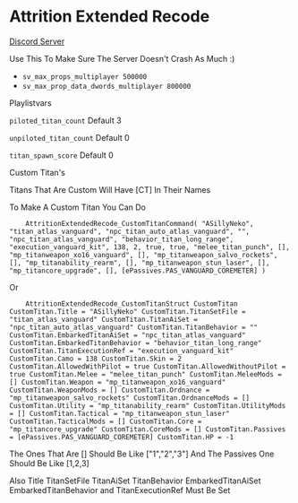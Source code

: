# Attrition Extended Recode

[Discord Server](https://ds.nekouwugamerfnf.dev)

Use This To Make Sure The Server Doesn't Crash As Much :)

- `sv_max_props_multiplayer 500000` 
- `sv_max_prop_data_dwords_multiplayer 800000` 

Playlistvars 

`piloted_titan_count` Default 3

`unpiloted_titan_count` Default 0

`titan_spawn_score` Default 0

Custom Titan's

Titans That Are Custom Will Have [CT] In Their Names

To Make A Custom Titan You Can Do

`    AttritionExtendedRecode_CustomTitanCommand( "ASillyNeko", "titan_atlas_vanguard", "npc_titan_auto_atlas_vanguard", "", "npc_titan_atlas_vanguard", "behavior_titan_long_range", "execution_vanguard_kit", 138, 2, true, true, "melee_titan_punch", [], "mp_titanweapon_xo16_vanguard", [], "mp_titanweapon_salvo_rockets", [], "mp_titanability_rearm", [], "mp_titanweapon_stun_laser", [], "mp_titancore_upgrade", [], [ePassives.PAS_VANGUARD_COREMETER] )`

Or

`    AttritionExtendedRecode_CustomTitanStruct CustomTitan
    CustomTitan.Title = "ASillyNeko"
    CustomTitan.TitanSetFile = "titan_atlas_vanguard"
    CustomTitan.TitanAiSet = "npc_titan_auto_atlas_vanguard"
    CustomTitan.TitanBehavior = ""
    CustomTitan.EmbarkedTitanAiSet = "npc_titan_atlas_vanguard"
    CustomTitan.EmbarkedTitanBehavior = "behavior_titan_long_range"
    CustomTitan.TitanExecutionRef = "execution_vanguard_kit"
    CustomTitan.Camo = 138
    CustomTitan.Skin = 2
    CustomTitan.AllowedWithPilot = true
    CustomTitan.AllowedWithoutPilot = true
    CustomTitan.Melee = "melee_titan_punch"
    CustomTitan.MeleeMods = []
    CustomTitan.Weapon = "mp_titanweapon_xo16_vanguard"
    CustomTitan.WeaponMods = []
    CustomTitan.Ordnance = "mp_titanweapon_salvo_rockets"
    CustomTitan.OrdnanceMods = []
    CustomTitan.Utility = "mp_titanability_rearm"
    CustomTitan.UtilityMods = []
    CustomTitan.Tactical = "mp_titanweapon_stun_laser"
    CustomTitan.TacticalMods = []
    CustomTitan.Core = "mp_titancore_upgrade"
    CustomTitan.CoreMods = []
    CustomTitan.Passives = [ePassives.PAS_VANGUARD_COREMETER]
    CustomTitan.HP = -1`

The Ones That Are [] Should Be Like ["1","2","3"] And The Passives One Should Be Like [1,2,3]

Also Title TitanSetFile TitanAiSet TitanBehavior EmbarkedTitanAiSet EmbarkedTitanBehavior and TitanExecutionRef Must Be Set
